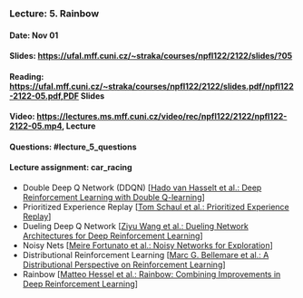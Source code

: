 ### Lecture: 5. Rainbow
#### Date: Nov 01
#### Slides: https://ufal.mff.cuni.cz/~straka/courses/npfl122/2122/slides/?05
#### Reading: https://ufal.mff.cuni.cz/~straka/courses/npfl122/2122/slides.pdf/npfl122-2122-05.pdf,PDF Slides
#### Video: https://lectures.ms.mff.cuni.cz/video/rec/npfl122/2122/npfl122-2122-05.mp4, Lecture
#### Questions: #lecture_5_questions
#### Lecture assignment: car_racing

- Double Deep Q Network (DDQN) [[Hado van Hasselt et al.: Deep Reinforcement Learning with Double Q-learning](https://arxiv.org/abs/1509.06461)]
- Prioritized Experience Replay [[Tom Schaul et al.: Prioritized Experience Replay](https://arxiv.org/abs/1511.05952)]
- Dueling Deep Q Network [[Ziyu Wang et al.: Dueling Network Architectures for Deep Reinforcement Learning](https://arxiv.org/abs/1511.06581)]
- Noisy Nets [[Meire Fortunato et al.: Noisy Networks for Exploration](https://arxiv.org/abs/1706.10295)]
- Distributional Reinforcement Learning [[Marc G. Bellemare et al.: A Distributional Perspective on Reinforcement Learning](https://arxiv.org/abs/1707.06887)]
- Rainbow [[Matteo Hessel et al.: Rainbow: Combining Improvements in Deep Reinforcement Learning](https://arxiv.org/abs/1710.02298)]

